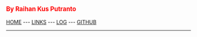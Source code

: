 <span style="color:red; font-weight:bold; font-size:larger;">By Raihan Kus Putranto</span>
<br><br>
[HOME](.) ---
[LINKS](LINKS/) ---
[LOG](TXT/mylog.txt) ---
[GITHUB](https://github.com/raihankp/os222)
<br>
<hr>
